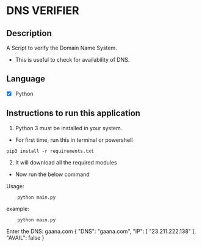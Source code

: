 # DNS VERIFIER

## Description

A Script to verify the Domain Name System.

- This is useful to check for availability of DNS.

## Language

- [x] Python

## Instructions to run this application

1. Python 3 must be installed in your system.

- For first time, run this in terminal or powershell

```
pip3 install -r requirements.txt
```

2. It will download all the required modules

- Now run the below command

Usage:

```
    python main.py
```

example:

```
    python main.py
```

Enter the DNS: gaana.com
{
"DNS": "gaana.com",
"IP": [
"23.211.222.138"
],
"AVAIL": false
}
